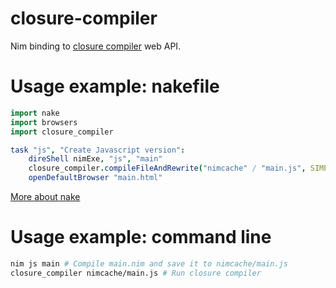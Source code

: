 # closure-compiler
Nim binding to [closure compiler](http://closure-compiler.appspot.com) web API.

# Usage example: nakefile
```Nim
import nake
import browsers
import closure_compiler

task "js", "Create Javascript version":
    direShell nimExe, "js", "main"
    closure_compiler.compileFileAndRewrite("nimcache" / "main.js", SIMPLE_OPTIMIZATIONS)
    openDefaultBrowser "main.html"
```
[More about nake](https://github.com/fowlmouth/nake)

# Usage example: command line
```sh
nim js main # Compile main.nim and save it to nimcache/main.js
closure_compiler nimcache/main.js # Run closure compiler
```

